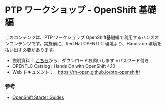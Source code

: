 # PTP ワークショップ - OpenShift 基礎編

このコンテンツは、PTP ワークショップ OpenShift基礎編で利用するハンズオンコンテンツです。実施前に、Red Hat OPENTLC 環境より、Hands-on 環境を払い出す必要があります。

- 説明資料： [こちら](https://github.com/RH-OPEN/ptp-openshift/tree/main/slides/slides_20220630.zip)から、ダウンロードお願いします ※パスワード付き
- OPENTLC Catalog : Hands On with OpenShift 4.10
- Web ドキュメント：　https://rh-open.github.io/ptp-openshift/

### 参考
- [OpenShift Starter Guides](https://redhat-scholars.github.io/openshift-starter-guides/rhs-openshift-starter-guides/4.9/index.html)

